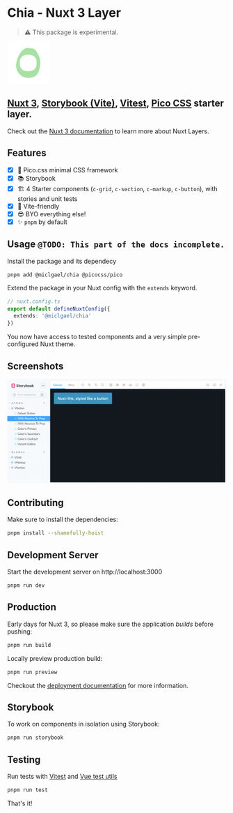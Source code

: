 # Chia - Nuxt 3 Layer

> ⚠️ This package is experimental.

<img alt="Terrible chia seed iconography" src=".github/screenshots/chia.png" width="96" height="96">

## [Nuxt 3](https://nuxt.com/), [Storybook (Vite)](https://storybook.js.org/docs/vue/builders/vite), [Vitest](https://vitest.dev/), [Pico CSS](https://picocss.com/) starter layer.

Check out the [Nuxt 3 documentation](https://nuxt.com) to learn more about Nuxt Layers.

## Features

- [x] 🎨 Pico.css minimal CSS framework
- [x] 📚 Storybook
- [x] 🏗️ 4 Starter components (`c-grid`, `c-section`, `c-markup`, `c-button`), with stories and unit tests
- [x] 💚 Vite-friendly
- [x] 😎 BYO everything else!
- [x] ✨ `pnpm` by default

## Usage `@TODO: This part of the docs incomplete.`

Install the package and its dependecy

```
pnpm add @miclgael/chia @picocss/pico
```

Extend the package in your Nuxt config with the `extends` keyword.

```ts
// nuxt.config.ts
export default defineNuxtConfig({
  extends: '@miclgael/chia'
})
```

You now have access to tested components and a very simple pre-configured Nuxt theme. 

## Screenshots

![Screenshot of Storybook interface](.github/screenshots/storybook.png)

## Contributing

Make sure to install the dependencies:

```bash
pnpm install --shamefully-hoist
```

## Development Server

Start the development server on http://localhost:3000

```bash
pnpm run dev
```

## Production

Early days for Nuxt 3, so please make sure the application _builds_ before pushing:

```bash
pnpm run build
```

Locally preview production build:

```bash
pnpm run preview
```

Checkout the [deployment documentation](https://v3.nuxtjs.org/guide/deploy/presets) for more information.

## Storybook

To work on components in isolation using Storybook:

```bash
pnpm run storybook
```

## Testing

Run tests with [Vitest](https://vitest.dev/api/) and [Vue test utils](https://test-utils.vuejs.org/)

```bash
pnpm run test
```

That's it!
